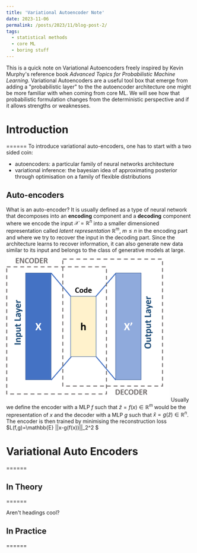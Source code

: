 ```yaml
---
title: 'Variational Autoencoder Note'
date: 2023-11-06
permalink: /posts/2023/11/blog-post-2/
tags:
  - statistical methods
  - core ML
  - boring stuff
---
```


This is a quick note on Variational Autoencoders freely inspired by Kevin Murphy's reference book *Advanced Topics for Probabilistic Machine Learning*. Variational Autoencoders are a useful tool box that emerge from adding a "probabilistic layer" to the the autoencoder architecture one might be more familiar with when coming from core ML. We will see how that probabilistic formulation changes from the deterministic perspective and if it allows strengths or weaknesses. 

# Introduction
======
To introduce variational auto-encoders, one has to start with a two sided coin:
- autoencoders: a particular family of neural networks architecture 
- variational inference: the bayesian idea of approximating posterior through optimisation on a family of flexible distributions

## Auto-encoders
What is an auto-encoder? It is usually defined as a type of neural network that decomposes into an **encoding** component and a **decoding** component where we encode the input $\mathcal{X}=\mathbb{R}^n$ into a smaller dimensioned representation called *latent representation*  $\mathbb{R}^m, \ m\leq n$ in the encoding part and where we try to recover the input in the decoding part. Since the architecture learns to recover information, it can also generate new data similar to its input and belongs to the class of generative models at large. 
<br/><img src='/images/bp-autoencoder-deterministic.png'>
Usually we define the encoder with a MLP $f$ such that $\hat{z} = f(x) \in \mathbb{R}^m$ would be the representation of $x$ and the decoder with a MLP $g$ such that $\hat{x} = g(\hat{z}) \in \mathbb{R}^n$. The encoder is then trained by minimising the reconstruction loss $L(f,g)=\mathbb{E} ||x-g(f(x))||_2^2 $
 
# Variational Auto Encoders
======

## In Theory
======

Aren't headings cool?


## In Practice
======
